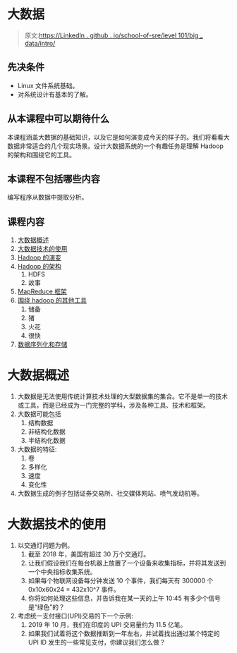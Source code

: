 # 大数据

> 原文:[https://LinkedIn . github . io/school-of-sre/level 101/big _ data/intro/](https://linkedin.github.io/school-of-sre/level101/big_data/intro/)

## 先决条件

*   Linux 文件系统基础。
*   对系统设计有基本的了解。

## 从本课程中可以期待什么

本课程涵盖大数据的基础知识，以及它是如何演变成今天的样子的。我们将看看大数据非常适合的几个现实场景。设计大数据系统的一个有趣任务是理解 Hadoop 的架构和围绕它的工具。

## 本课程不包括哪些内容

编写程序从数据中提取分析。

## 课程内容

1.  [大数据概述](https://linkedin.github.io/school-of-sre/level101/big_data/intro/#overview-of-big-data)
2.  [大数据技术的使用](https://linkedin.github.io/school-of-sre/level101/big_data/intro/#usage-of-big-data-techniques)
3.  [Hadoop 的演变](https://linkedin.github.io/school-of-sre/level101/big_data/evolution/)
4.  [Hadoop 的架构](https://linkedin.github.io/school-of-sre/level101/big_data/evolution/#architecture-of-hadoop)
    1.  HDFS
    2.  故事
5.  [MapReduce 框架](https://linkedin.github.io/school-of-sre/level101/big_data/evolution/#mapreduce-framework)
6.  [围绕 hadoop 的其他工具](https://linkedin.github.io/school-of-sre/level101/big_data/evolution/#other-tooling-around-hadoop)
    1.  储备
    2.  猪
    3.  火花
    4.  很快
7.  [数据序列化和存储](https://linkedin.github.io/school-of-sre/level101/big_data/evolution/#data-serialisation-and-storage)

# 大数据概述

1.  大数据是无法使用传统计算技术处理的大型数据集的集合。它不是单一的技术或工具，而是已经成为一门完整的学科，涉及各种工具、技术和框架。
2.  大数据可能包括
    1.  结构数据
    2.  非结构化数据
    3.  半结构化数据
3.  大数据的特征:
    1.  卷
    2.  多样化
    3.  速度
    4.  变化性
4.  大数据生成的例子包括证券交易所、社交媒体网站、喷气发动机等。

# 大数据技术的使用

1.  以交通灯问题为例。
    1.  截至 2018 年，美国有超过 30 万个交通灯。
    2.  让我们假设我们在每台机器上放置了一个设备来收集指标，并将其发送到一个中央指标收集系统。
    3.  如果每个物联网设备每分钟发送 10 个事件，我们每天有 300000 个 0x10x60x24 = 432x10^7 事件。
    4.  你将如何处理这些信息，并告诉我在某一天的上午 10:45 有多少个信号是“绿色”的？
2.  考虑统一支付接口(UPI)交易的下一个示例:
    1.  2019 年 10 月，我们在印度的 UPI 交易量约为 11.5 亿笔。
    2.  如果我们试着将这个数据推断到一年左右，并试着找出通过某个特定的 UPI ID 发生的一些常见支付，你建议我们怎么做？